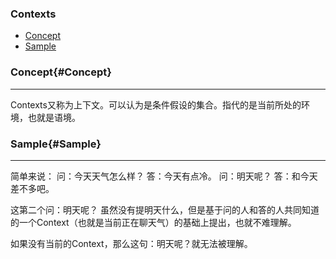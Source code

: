 ### Contexts
* [Concept](#Concept)
* [Sample](#Sample)

### Concept{#Concept}
 
---

Contexts又称为上下文。可以认为是条件假设的集合。指代的是当前所处的环境，也就是语境。

### Sample{#Sample}

---
简单来说：
问：今天天气怎么样？
答：今天有点冷。
问：明天呢？
答：和今天差不多吧。

这第二个问：明天呢？ 虽然没有提明天什么，但是基于问的人和答的人共同知道的一个Context（也就是当前正在聊天气）的基础上提出，也就不难理解。

如果没有当前的Context，那么这句：明天呢？就无法被理解。